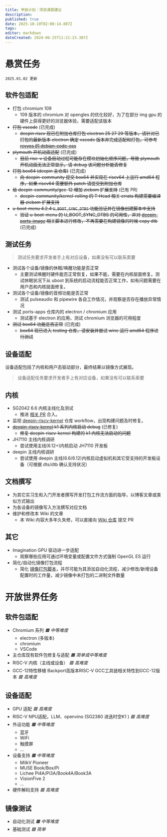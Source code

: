 ```yaml
---
title: 甲辰计划：项目课题建议
description: 
published: true
date: 2025-10-10T02:08:14.887Z
tags: 
editor: markdown
dateCreated: 2024-06-25T11:21:23.387Z
---
```


# 悬赏任务

`2025.01.02 更新`

## 软件包适配

- 打包 chromium 109
	- 109 版本的 chromium 对 opengles 的优化较好，为了在部分 img gpu 的硬件上获得更好的浏览器体验，需要适配该版本
- ~~打包 vscode~~ (已完成)
	- ~~deepin riscv 现已在附加仓库打包 electron 25 27 29 等版本，请针对已打包的最新版本 electron 确定 vscode 版本并完成适配和打包，可参考 [revyos 的 debian-code-oss](https://github.com/revyos/debian-code-oss)~~
- ~~plymouth 开机动画适配~~ (已完成)
	- ~~目前 risc-v 设备启动过程可能存在模块初始化顺序问题，导致 plymouth 开机动画无法正常显示，请 debug 该问题分析能否修复~~
- ~~打包 box64 (deepin 主仓库)~~ (已完成)
	- ~~向 deepin-community 提交 box64 并实现在 riscv64 上运行 amd64 程序，如果 riscv64 需要额外 patch 请提交到附加仓库~~
- ~~给 deepin-community/gcc-12 增加 zicbom 扩展支持~~ (已有 PR)
	- ~~deepin-community/kernel-rolling 的 T-Head 相关 errata 构建需要编译器 zicbom 扩展支持~~
- ~~u-boot-menu 4.2.4 `U_BOOT_SYNC_DTBS` 功能验证并在镜像创建脚本中支持~~
	- ~~验证 u-boot-menu 的 U_BOOT_SYNC_DTBS 的可用性，并对 [deepin-ports-image](https://github.com/YukariChiba/deepin-ports-image/) 相关脚本进行修改，不再需要在构建镜像的时候 copy dtb~~ (已完成)

## 测试任务

> 测试任务要求开发者手上有对应设备，如果没有可以联系索要

- 测试各个设备/镜像的休眠/唤醒功能是否正常
  - 主要测试唤醒时硬件能否正常恢复，如果不能，需要在内核层面修复。测试休眠状况下从 uboot 到系统的启动流程能否正常工作，如有问题需要在用户态和内核层面修复。
- 测试各个设备/镜像的音频功能是否正常
  - 测试 pulseaudio 和 pipewire 各自工作情况，并观察是否存在播放异常情况
- 测试 ports-apps 仓库内的 electron / chromium 应用
  - 测试基于 electron 的应用，测试 chromium 浏览器的可用程度
- ~~测试 box64 功能是否正常~~ (已完成)
  - ~~box64 现已进入 testing 仓库，请安装并尝试 wine 运行 amd64 程序进行测试~~

## 设备适配

设备适配包括了内核和用户态驱动部分，最终结果以镜像方式展现。

> 设备适配任务要求开发者手上有对应设备，如果没有可以联系索要

## 内核

- SG2042 6.6 内核主线化及测试
  - 推进 [相关 PR](https://github.com/deepin-community/kernel/pull/399) 合入。
- 监视 [deepin-riscv-kernel](https://github.com/deepin-community/deepin-riscv-kernel/) 仓库 workflow，出现构建问题及时修复。
- ~~[deepin-riscv-kernel](https://github.com/deepin-community/deepin-riscv-kernel/) k1 系列内核启动 debug~~ (已修复)
	- ~~修复 deepin-riscv-kernel 构建的 k1 内核无法启动的问题~~
- JH7110 主线内核调研
  - 尝试使用主线(6.12+)内核启动 JH7110 开发板
- deepin 主线内核调研
	- 尝试使用 deepin 主线(6.6/6.12)内核启动虚拟机和其它受支持的开发板设备（可根据 dts/dtb 确认支持状况）
  
## 文档撰写

- 为其它实习生和入门开发者撰写开发打包工作流方面的指导，以博客文章或类似方式输出
- 为各设备的镜像写入方法撰写对应文档
- 维护和修改本 Wiki 的文章
  - 本 Wiki 内容大多年久失修，可以直接向 [Wiki 仓库](https://github.com/linuxdeepin/wiki.deepin.org) 提交 PR
  
## 其它
  
- Imagination GPU 驱动进一步适配
  - 观察哪些应用可通过环境变量或配置文件方式强制 OpenGL ES 运行
- 简化/自动化镜像打包流程
  - 简化 [镜像打包脚本](https://github.com/YukariChiba/deepin-ports-image/)，并尽可能为其添加自动化流程，减少修改/新增设备配置时的工作量，减少镜像中未打包的二进制文件数量

# 开放世界任务

## 软件包适配

- Chromium 系列 *🟧 中等难度*
    - electron (多版本)
    - chromium
    - VSCode 
- 主仓库现有软件包修复与适配 *🟧 简单或中等难度*
- RISC-V 内核（主线或设备） *🟥 高难度*
- GCC-12特性移植 Backport高版本RISC-V GCC工具链相关特性到GCC-12版本 *🟥 高难度*

## 设备适配

- GPU 适配 *🟥 高难度*
- RISC-V NPU适配，LLM、openvino (SG2380 进迭时空K1 ) *🟥 高难度*
- 外设功能 *🟧 中等难度*
    - 蓝牙
    - WiFi
    - 触摸屏
    - ...
- 设备支持 *🟧 中等难度*
    - MilkV Pioneer
    - MUSE Book/Box/Pi
    - Lichee Pi4A/Pi3A/Book4A/Book3A
    - VisionFive 2
    - ...
- 硬件解码支持 *🟥 高难度*

## 镜像测试 

- 自动化测试 *🟧 中等难度*
- 基础测试 *🟩 简单*